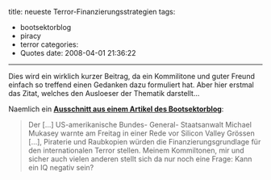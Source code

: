 title: neueste Terror-Finanzierungsstrategien
tags:
  - bootsektorblog
  - piracy
  - terror
categories:
  - Quotes
date: 2008-04-01 21:36:22
---

Dies wird ein wirklich kurzer Beitrag, da ein Kommilitone und guter Freund einfach so treffend einen Gedanken dazu formuliert hat. Aber hier erstmal das Zitat, welches den Ausloeser der Thematik darstellt...

Naemlich ein [**Ausschnitt aus einem Artikel des Bootsektorblog**](http://www.bootsektorblog.de/2008/03/studien-sex-tv.html#more "bootsektorblog"):
> Der [...] US-amerikanische Bundes- General- Staatsanwalt Michael Mukasey warnte am Freitag in einer Rede vor Silicon Valley Grössen [...], Piraterie und Raubkopien würden die Finanzierungsgrundlage für den internationalen Terror stellen.
Meinem Kommiltonen, mir und sicher auch vielen anderen stellt sich da nur noch eine Frage:
> Kann ein IQ negativ sein?
